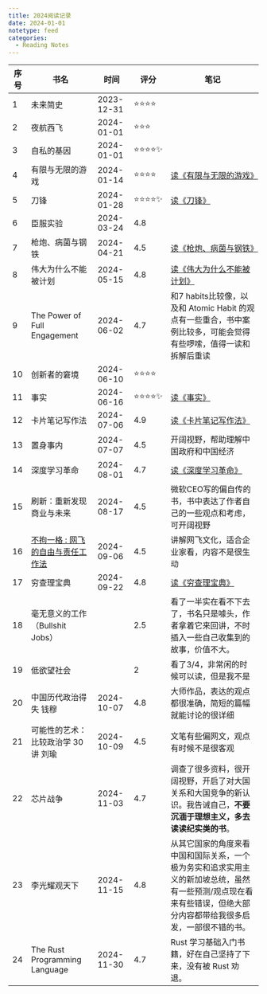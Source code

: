 ```yaml
---
title: 2024阅读记录
date: 2024-01-01
notetype: feed
categories:
  - Reading Notes
---
```

| 序号 | 书名 | 时间 | 评分 | 笔记 |
| ---- | ---- | ---- | ---- | ---- |
| 1 | 未来简史 | 2023-12-31 | ⭐️⭐️⭐️⭐️ |  |
| 2 | 夜航西飞 | 2024-01-01 | ⭐️⭐️⭐️ |  |
| 3 | 自私的基因 | 2024-01-01 | ⭐️⭐️⭐️⭐️✨ |  |
| 4 | 有限与无限的游戏 | 2024-01-14 | ⭐️⭐️⭐️⭐️ | [读《有限与无限的游戏》](./20240114_读《有限与无限的游戏》) |
| 5 | 刀锋 | 2024-01-28 | ⭐️⭐️⭐️⭐️✨ | [读《刀锋》](./20240128_读《刀锋》) |
| 6 | 臣服实验 | 2024-03-24 | 4.8 |  |
| 7 | 枪炮、病菌与钢铁 | 2024-04-21 | 4.5 | [读《枪炮、病菌与钢铁》](./20240421_读枪炮病菌与钢铁) |
| 8 | 伟大为什么不能被计划 | 2024-05-15 | 4.8 | [读《伟大为什么不能被计划》](./20240515_读伟大为什么不能被计划) |
| 9 | The Power of Full Engagement | 2024-06-02 | 4.7 | 和7 habits比较像，以及和 Atomic Habit 的观点有一些重合，书中案例比较多，可能会觉得有些啰嗦，值得一读和拆解后重读 |
| 10 | 创新者的窘境 | 2024-06-10 | ⭐️⭐️⭐️⭐️ |  |
| 11 | 事实 | 2024-06-16 | ⭐️⭐️⭐️⭐️✨ | [读《事实》](./20240616_事实) |
| 12 | 卡片笔记写作法 | 2024-07-06 | 4.9 | [读《卡片笔记写作法》](./20240707_卡片笔记写作法) |
| 13 | 置身事内 | 2024-07-07 | 4.5 | 开阔视野，帮助理解中国政府和中国经济 |
| 14 | 深度学习革命 | 2024-08-01 | 4.7 | [读《深度学习革命》](./20240805_读深度学习革命) |
| 15 | 刷新：重新发现商业与未来 | 2024-08-17 | 4.5 | 微软CEO写的偏自传的书，书中表达了作者自己的一些观点和考虑，可开阔视野 |
| 16 | [不拘一格 : 网飞的自由与责任工作法](https://book.douban.com/subject/35102294/) | 2024-09-06 | 4.5 | 讲解网飞文化，适合企业家看，内容不是很生动 |
| 17 | 穷查理宝典 | 2024-09-22 | 4.8 | [读《穷查理宝典》](./20240922_读穷查理宝典) |
| 18 | 毫无意义的工作（Bullshit Jobs） |  | 2.5 | 看了一半实在看不下去了，书名只是噱头，作者拿着它来回讲，不时插入一些自己收集到的故事，价值不大。 |
| 19 | 低欲望社会 |  | 2 | 看了3/4，非常闲的时候可以读，但是我不是 |
| 20 | 中国历代政治得失 钱穆 | 2024-10-07 | 4.8 | 大师作品，表达的观点都很准确，简短的篇幅就能讨论的很详细 |
| 21 | 可能性的艺术：比较政治学 30 讲 刘瑜 | 2024-10-09 | 4.5 | 文笔有些偏网文，观点有时候不是很客观 |
| 22 | 芯片战争 | 2024-11-03 | 4.7 | 调查了很多资料，很开阔视野，开启了对大国关系和大国竞争的新认识。我告诫自己，**不要沉湎于理想主义，多去读读纪实类的书**。 |
| 23 | 李光耀观天下 | 2024-11-15 | 4.8 | 从其它国家的角度来看中国和国际关系，一个极为务实和追求实用主义的新加坡总统，虽然有一些预测/观点现在看来有些错误，但绝大部分内容都带给我很多启发，一部很不错的书。 |
| 24 | The Rust Programming Language | 2024-11-30 | 4.7 | Rust 学习基础入门书籍，好在自己坚持了下来，没有被 Rust 劝退。 |
